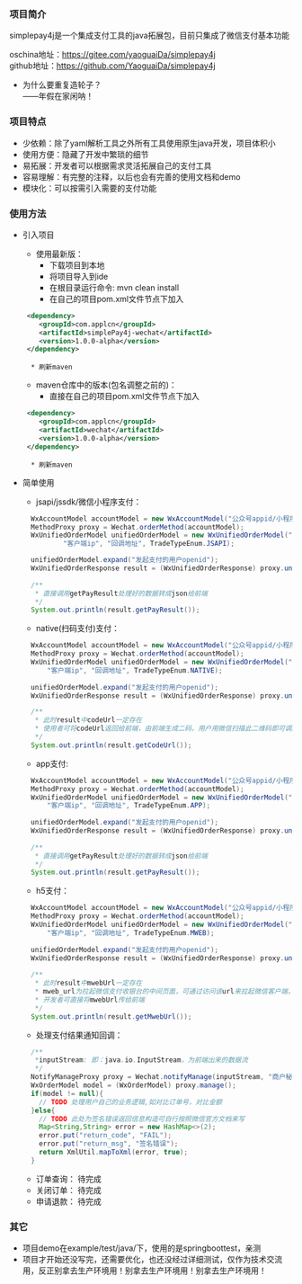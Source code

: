 ### 项目简介
simplepay4j是一个集成支付工具的java拓展包，目前只集成了微信支付基本功能

oschina地址：https://gitee.com/yaoguaiDa/simplepay4j  
github地址：https://github.com/YaoguaiDa/simplepay4j

* 为什么要重复造轮子？  
——年假在家闲呐！
### 项目特点
* 少依赖：除了yaml解析工具之外所有工具使用原生java开发，项目体积小
* 使用方便：隐藏了开发中繁琐的细节
* 易拓展：开发者可以根据需求灵活拓展自己的支付工具
* 容易理解：有完整的注释，以后也会有完善的使用文档和demo
* 模块化：可以按需引入需要的支付功能

### 使用方法
* 引入项目
    * 使用最新版：
        * 下载项目到本地
        * 将项目导入到ide
        * 在根目录运行命令: mvn clean install
        * 在自己的项目pom.xml文件<dependencies></dependencies>节点下加入
    ```xml
     <dependency>
        <groupId>com.applcn</groupId>
        <artifactId>simplePay4j-wechat</artifactId>
        <version>1.0.0-alpha</version>
     </dependency>
    ```
        * 刷新maven
    * maven仓库中的版本(包名调整之前的)：
        * 直接在自己的项目pom.xml文件<dependencies></dependencies>节点下加入
    ```xml
     <dependency>
        <groupId>com.applcn</groupId>
        <artifactId>wechat</artifactId>
        <version>1.0.0-alpha</version>
     </dependency>
    ```
        * 刷新maven
* 简单使用
    * jsapi/jssdk/微信小程序支付：
    ```java
      WxAccountModel accountModel = new WxAccountModel("公众号appid/小程序appid","微信商户号", "商户秘钥");
      MethodProxy proxy = Wechat.orderMethod(accountModel);
      WxUnifiedOrderModel unifiedOrderModel = new WxUnifiedOrderModel("商品描述","商户订单号","商品价格，单位为分",
              "客户端ip", "回调地址", TradeTypeEnum.JSAPI);

      unifiedOrderModel.expand("发起支付的用户openid");
      WxUnifiedOrderResponse result = (WxUnifiedOrderResponse) proxy.unifiedOrder(unifiedOrderModel);
      
      /**
       * 直接调用getPayResult处理好的数据转成json给前端
       */
      System.out.println(result.getPayResult());
    ```
    * native(扫码支付)支付：
    ```java
      WxAccountModel accountModel = new WxAccountModel("公众号appid/小程序appid","微信商户号", "商户秘钥");
      MethodProxy proxy = Wechat.orderMethod(accountModel);
      WxUnifiedOrderModel unifiedOrderModel = new WxUnifiedOrderModel("商品描述","商户订单号","商品价格，单位为分",
          "客户端ip", "回调地址", TradeTypeEnum.NATIVE);
      
      unifiedOrderModel.expand("发起支付的用户openid");
      WxUnifiedOrderResponse result = (WxUnifiedOrderResponse) proxy.unifiedOrder(unifiedOrderModel);
    
      /**
       * 此时result中codeUrl一定存在
       * 使用者可将codeUrl返回给前端，由前端生成二码，用户用微信扫描此二维码即可调起支付
       */
      System.out.println(result.getCodeUrl());
    ```
    
    * app支付:
    ```java
      WxAccountModel accountModel = new WxAccountModel("公众号appid/小程序appid","微信商户号", "商户秘钥");
      MethodProxy proxy = Wechat.orderMethod(accountModel);
      WxUnifiedOrderModel unifiedOrderModel = new WxUnifiedOrderModel("商品描述","商户订单号","商品价格，单位为分",
          "客户端ip", "回调地址", TradeTypeEnum.APP);
        
      unifiedOrderModel.expand("发起支付的用户openid");
      WxUnifiedOrderResponse result = (WxUnifiedOrderResponse) proxy.unifiedOrder(unifiedOrderModel);
      
      /**
       * 直接调用getPayResult处理好的数据转成json给前端
       */
      System.out.println(result.getPayResult());
    ```
    
    * h5支付：
    ```java
      WxAccountModel accountModel = new WxAccountModel("公众号appid/小程序appid","微信商户号", "商户秘钥");
      MethodProxy proxy = Wechat.orderMethod(accountModel);
      WxUnifiedOrderModel unifiedOrderModel = new WxUnifiedOrderModel("商品描述","商户订单号","商品价格，单位为分",
          "客户端ip", "回调地址", TradeTypeEnum.MWEB);
          
      unifiedOrderModel.expand("发起支付的用户openid");
      WxUnifiedOrderResponse result = (WxUnifiedOrderResponse) proxy.unifiedOrder(unifiedOrderModel);
      
      /**
       * 此时result中mwebUrl一定存在
       * mweb_url为拉起微信支付收银台的中间页面，可通过访问该url来拉起微信客户端，完成支付,mweb_url的有效期为5分钟。
       * 开发者可直接将mwebUrl传给前端
       */
      System.out.println(result.getMwebUrl());
    ```

    * 处理支付结果通知回调：
    ```java
      /**
       *inputStream: 即：java.io.InputStream，为前端出来的数据流
       */
      NotifyManageProxy proxy = Wechat.notifyManage(inputStream, "商户秘钥");
      WxOrderModel model = (WxOrderModel) proxy.manage();
      if(model != null){
        // TODO 处理用户自己的业务逻辑,如对比订单号，对比金额
      }else{
        // TODO 此处为签名错误返回信息构造可自行按照微信官方文档来写
        Map<String,String> error = new HashMap<>(2);
        error.put("return_code", "FAIL");
        error.put("return_msg", "签名错误");
        return XmlUtil.mapToXml(error, true);
      }
    ```
    * 订单查询：
        待完成
    * 关闭订单：
        待完成
    * 申请退款：
        待完成
    
### 其它
* 项目demo在example/test/java/下，使用的是springboottest，亲测
* 项目才开始还没写完，还需要优化，也还没经过详细测试，仅作为技术交流用，反正别拿去生产环境用！别拿去生产环境用！别拿去生产环境用！    